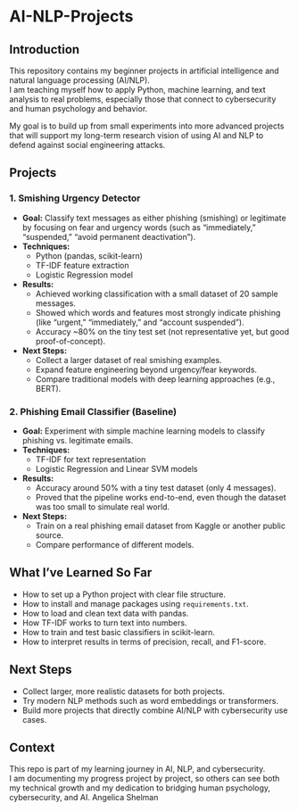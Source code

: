 # AI-NLP-Projects  

## Introduction  
This repository contains my beginner projects in artificial intelligence and natural language processing (AI/NLP).  
I am teaching myself how to apply Python, machine learning, and text analysis to real problems, especially those that connect to cybersecurity and human psychology and behavior.  

My goal is to build up from small experiments into more advanced projects that will support my long-term research vision of using AI and NLP to defend against social engineering attacks.  

## Projects  

### 1. Smishing Urgency Detector  
- **Goal:** Classify text messages as either phishing (smishing) or legitimate by focusing on fear and urgency words (such as “immediately,” “suspended,” “avoid permanent deactivation”).  
- **Techniques:**  
  - Python (pandas, scikit-learn)  
  - TF-IDF feature extraction  
  - Logistic Regression model  
- **Results:**  
  - Achieved working classification with a small dataset of 20 sample messages.  
  - Showed which words and features most strongly indicate phishing (like “urgent,” “immediately,” and “account suspended”).  
  - Accuracy ~80% on the tiny test set (not representative yet, but good proof-of-concept).  
- **Next Steps:**  
  - Collect a larger dataset of real smishing examples.  
  - Expand feature engineering beyond urgency/fear keywords.  
  - Compare traditional models with deep learning approaches (e.g., BERT).  

### 2. Phishing Email Classifier (Baseline)  
- **Goal:** Experiment with simple machine learning models to classify phishing vs. legitimate emails.  
- **Techniques:**  
  - TF-IDF for text representation  
  - Logistic Regression and Linear SVM models  
- **Results:**  
  - Accuracy around 50% with a tiny test dataset (only 4 messages).  
  - Proved that the pipeline works end-to-end, even though the dataset was too small to simulate real world.  
- **Next Steps:**  
  - Train on a real phishing email dataset from Kaggle or another public source.  
  - Compare performance of different models.  

## What I’ve Learned So Far  
- How to set up a Python project with clear file structure.  
- How to install and manage packages using `requirements.txt`.  
- How to load and clean text data with pandas.  
- How TF-IDF works to turn text into numbers.  
- How to train and test basic classifiers in scikit-learn.  
- How to interpret results in terms of precision, recall, and F1-score.  

## Next Steps  
- Collect larger, more realistic datasets for both projects.  
- Try modern NLP methods such as word embeddings or transformers.  
- Build more projects that directly combine AI/NLP with cybersecurity use cases.  

## Context  
This repo is part of my learning journey in AI, NLP, and cybersecurity.  
I am documenting my progress project by project, so others can see both my technical growth and my dedication to bridging human psychology, cybersecurity, and AI. 
Angelica Shelman

